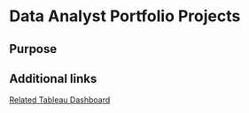 # Data Analyst Portfolio Projects

## Purpose


## Additional links
[Related Tableau Dashboard](https://public.tableau.com/views/PortfolioWorldStatisticsDashboard/Dashboard1?:language=en-US&:display_count=n&:origin=viz_share_link)
